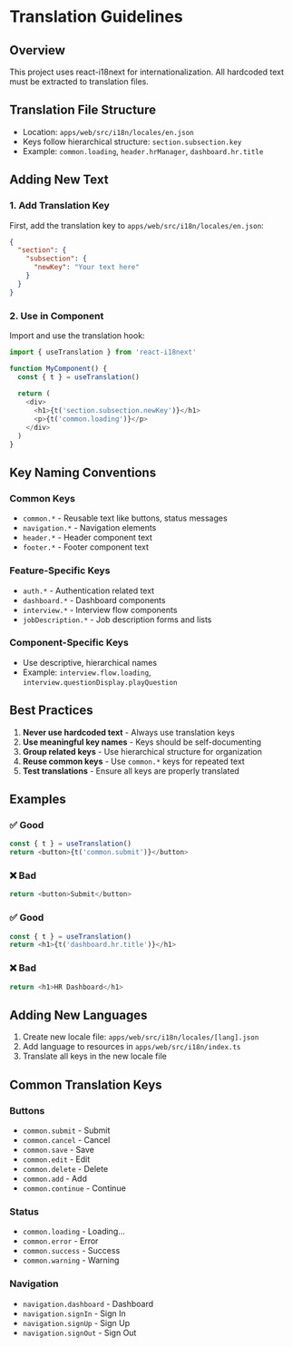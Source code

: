 # Translation Guidelines

## Overview
This project uses react-i18next for internationalization. All hardcoded text must be extracted to translation files.

## Translation File Structure
- Location: `apps/web/src/i18n/locales/en.json`
- Keys follow hierarchical structure: `section.subsection.key`
- Example: `common.loading`, `header.hrManager`, `dashboard.hr.title`

## Adding New Text

### 1. Add Translation Key
First, add the translation key to `apps/web/src/i18n/locales/en.json`:

```json
{
  "section": {
    "subsection": {
      "newKey": "Your text here"
    }
  }
}
```

### 2. Use in Component
Import and use the translation hook:

```typescript
import { useTranslation } from 'react-i18next'

function MyComponent() {
  const { t } = useTranslation()
  
  return (
    <div>
      <h1>{t('section.subsection.newKey')}</h1>
      <p>{t('common.loading')}</p>
    </div>
  )
}
```

## Key Naming Conventions

### Common Keys
- `common.*` - Reusable text like buttons, status messages
- `navigation.*` - Navigation elements
- `header.*` - Header component text
- `footer.*` - Footer component text

### Feature-Specific Keys
- `auth.*` - Authentication related text
- `dashboard.*` - Dashboard components
- `interview.*` - Interview flow components
- `jobDescription.*` - Job description forms and lists

### Component-Specific Keys
- Use descriptive, hierarchical names
- Example: `interview.flow.loading`, `interview.questionDisplay.playQuestion`

## Best Practices

1. **Never use hardcoded text** - Always use translation keys
2. **Use meaningful key names** - Keys should be self-documenting
3. **Group related keys** - Use hierarchical structure for organization
4. **Reuse common keys** - Use `common.*` keys for repeated text
5. **Test translations** - Ensure all keys are properly translated

## Examples

### ✅ Good
```typescript
const { t } = useTranslation()
return <button>{t('common.submit')}</button>
```

### ❌ Bad
```typescript
return <button>Submit</button>
```

### ✅ Good
```typescript
const { t } = useTranslation()
return <h1>{t('dashboard.hr.title')}</h1>
```

### ❌ Bad
```typescript
return <h1>HR Dashboard</h1>
```

## Adding New Languages

1. Create new locale file: `apps/web/src/i18n/locales/[lang].json`
2. Add language to resources in `apps/web/src/i18n/index.ts`
3. Translate all keys in the new locale file

## Common Translation Keys

### Buttons
- `common.submit` - Submit
- `common.cancel` - Cancel
- `common.save` - Save
- `common.edit` - Edit
- `common.delete` - Delete
- `common.add` - Add
- `common.continue` - Continue

### Status
- `common.loading` - Loading...
- `common.error` - Error
- `common.success` - Success
- `common.warning` - Warning

### Navigation
- `navigation.dashboard` - Dashboard
- `navigation.signIn` - Sign In
- `navigation.signUp` - Sign Up
- `navigation.signOut` - Sign Out
